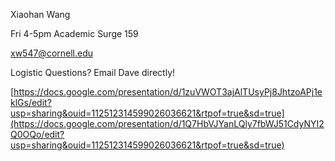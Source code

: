 Xiaohan Wang



Fri 4-5pm Academic Surge 159



xw547@cornell.edu



Logistic Questions? Email Dave directly!

[https://docs.google.com/presentation/d/1zuVWOT3ajAlTUsyPj8JhtzoAPj1eklGs/edit?usp=sharing&ouid=112512314599026036621&rtpof=true&sd=true](https://docs.google.com/presentation/d/1Q7HbVJYanLQly7fbWJ51CdyNYI2Q0OQo/edit?usp=sharing&ouid=112512314599026036621&rtpof=true&sd=true)

